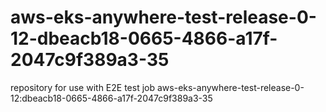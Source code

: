 # aws-eks-anywhere-test-release-0-12-dbeacb18-0665-4866-a17f-2047c9f389a3-35
repository for use with E2E test job aws-eks-anywhere-test-release-0-12:dbeacb18-0665-4866-a17f-2047c9f389a3-35
